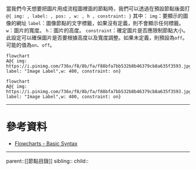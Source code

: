 當我們今天想要把圖片用成流程圖裡面的節點時，我們可以透過在預設節點後面打
`@{ img: , label: , pos: , w: , h , constraint: }`
其中：
`img`：要顯示的圖像的網址
`label`：圖像節點的文字標籤，如果沒有定義，則不會顯示任何標籤。
`w`：圖片的寬度。
`h`：圖片的高度。
`constraint`：確定圖片是否應限制節點大小。此設定可以確保圖片是否要根據高度以及寬度調整。如果未定義，則預設為`off`。可能的值為`on`、`off`。
```Mermaid
flowchart
A@{ img: https://i.pinimg.com/736x/f8/8b/fa/f88bfa7bb532b8b46379cb8a635f3593.jpg, label: "Image Label",w: 400, constraint: on}
```
```mermaid
flowchart
A@{ img: https://i.pinimg.com/736x/f8/8b/fa/f88bfa7bb532b8b46379cb8a635f3593.jpg, label: "Image Label",w: 400, constraint: on}
```

- - -
# 參考資料
- [Flowcharts - Basic Syntax](https://mermaid.js.org/syntax/flowchart.html)
- - -
parent::[[節點目錄]]
sibling::
child::